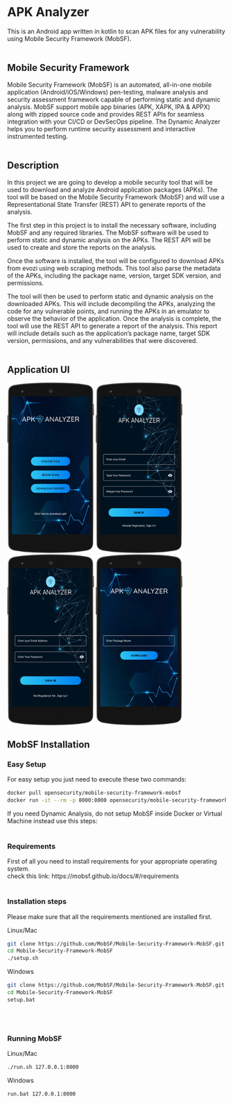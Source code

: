 # APK Analyzer
This is an Android app written in kotlin to scan APK files for any vulnerability using Mobile Security Framework (MobSF). 
<br>
<br>
## Mobile Security Framework
Mobile Security Framework (MobSF) is an automated, all-in-one mobile application (Android/iOS/Windows) pen-testing, malware analysis and security assessment framework capable of performing static and dynamic analysis. MobSF support mobile app binaries (APK, XAPK, IPA & APPX) along with zipped source code and provides REST APIs for seamless integration with your CI/CD or DevSecOps pipeline. The Dynamic Analyzer helps you to perform runtime security assessment and interactive instrumented testing.
<br>
<br>
## Description
In this project we are going to develop a mobile security tool that will be used to download and analyze
Android application packages (APKs). The tool will be based on the Mobile
Security Framework (MobSF) and will use a Representational State Transfer (REST) API to
generate reports of the analysis.

The first step in this project is to install the necessary software, including MobSF and any
required libraries. The MobSF software will be used to perform static and dynamic analysis on
the APKs. The REST API will be used to create and store the reports on the analysis.

Once the software is installed, the tool will be configured to download APKs from evozi using web scraping methods.
This tool also parse the metadata of the APKs, including the package name, version, target SDK version, and permissions.

The tool will then be used to perform static and dynamic analysis on the downloaded
APKs. This will include decompiling the APKs, analyzing the code for any vulnerable points,
and running the APKs in an emulator to observe the behavior of the application.
Once the analysis is complete, the tool will use the REST API to generate a report of the
analysis. This report will include details such as the application’s package name, target SDK
version, permissions, and any vulnerabilities that were discovered.
<br>
<br>
## Application UI

<p float="middle">
<img src="./Screenshots/main.png"  width=200>
<img src="./Screenshots/signup.png"  width=200>
<img src="./Screenshots/login.png"  width=200>
<img src="./Screenshots/apkdownload.png"  width=200>
</p>

## MobSF Installation
<h3>Easy Setup</h3>
For easy setup you just need to execute these two commands:

```bash
docker pull opensecurity/mobile-security-framework-mobsf
docker run -it --rm -p 8000:8000 opensecurity/mobile-security-framework-mobsf:latest
```
If you need Dynamic Analysis, do not setup MobSF inside Docker or Virtual Machine instead use this steps:
<br>
<br>
<h3>Requirements</h3>
First of all you need to install requirements for your appropriate operating system.<br>
check this link: https://mobsf.github.io/docs/#/requirements 

<br>
<br>
<h3>Installation steps</h3>
Please make sure that all the requirements mentioned are installed first.<br>

Linux/Mac
```bash
git clone https://github.com/MobSF/Mobile-Security-Framework-MobSF.git
cd Mobile-Security-Framework-MobSF
./setup.sh
```
Windows
```bash
git clone https://github.com/MobSF/Mobile-Security-Framework-MobSF.git
cd Mobile-Security-Framework-MobSF
setup.bat
```
<br>
<br>
<h3>Running MobSF</h3>
Linux/Mac

```bash
./run.sh 127.0.0.1:8000
```

Windows
```bash
run.bat 127.0.0.1:8000
```



